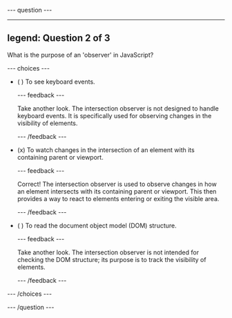 \--- question ---

---

## legend: Question 2 of 3

What is the purpose of an 'observer' in JavaScript?

\--- choices ---

- ( ) To see keyboard events.

  \--- feedback ---

  Take another look. The intersection observer is not designed to handle keyboard events. It is specifically used for observing changes in the visibility of elements.

  \--- /feedback ---

- (x) To watch changes in the intersection of an element with its containing parent or viewport.

  \--- feedback ---

  Correct! The intersection observer is used to observe changes in how an element intersects with its containing parent or viewport. This then provides a way to react to elements entering or exiting the visible area.

  \--- /feedback ---

- ( ) To read the document object model (DOM) structure.

  \--- feedback ---

  Take another look. The intersection observer is not intended for checking the DOM structure; its purpose is to track the visibility of elements.

  \--- /feedback ---

\--- /choices ---

\--- /question ---
